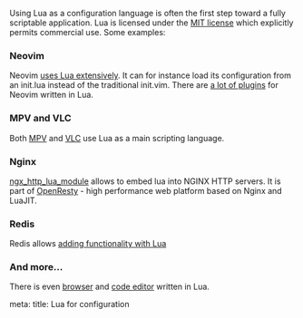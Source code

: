 Using Lua as a configuration language is often the first step toward a fully scriptable application. Lua is licensed under the [MIT license](https://www.lua.org/license.html) which explicitly permits commercial use. Some examples:

### Neovim

Neovim [uses Lua extensively](https://neovim.io/doc/lua-resources/). It can for instance load its configuration from an init.lua instead of the traditional init.vim. There are [a lot of plugins](https://github.com/search?l=Lua&q=neovim&type=Repositories) for Neovim written in Lua.

### MPV and VLC

Both [MPV](https://github.com/mpv-player/mpv/blob/master/DOCS/man/lua.rst) and [VLC](https://wiki.videolan.org/Documentation:Building_Lua_Playlist_Scripts/) use Lua as a main scripting language.

### Nginx

[ngx_http_lua_module](https://github.com/openresty/lua-nginx-module) allows to embed lua into NGINX HTTP servers. It is part of [OpenResty](https://github.com/openresty/openresty) - high performance web platform based on Nginx and LuaJIT.


### Redis

Redis allows [adding functionality with Lua](https://redis.com/ebook/part-3-next-steps/chapter-11-scripting-redis-with-lua/)

### And more...

There is even [browser](https://github.com/luakit/luakit) and [code editor](https://github.com/rxi/lite) written in Lua.

<route lang="yaml">
meta:
  title: Lua for configuration
</route>
